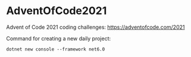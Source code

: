 # AdventOfCode2021
Advent of Code 2021 coding challenges: https://adventofcode.com/2021

Command for creating a new daily project:

    dotnet new console --framework net6.0
